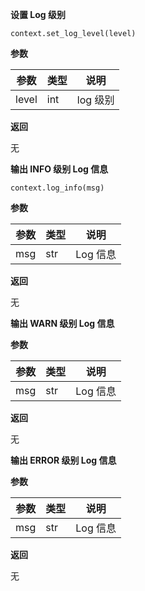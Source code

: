 **设置 Log 级别**

`context.set_log_level(level)`

**参数**

| 参数  | 类型 | 说明     |
| ----- | ---- | -------- |
| level | int  | log 级别 |

**返回**

无

**输出 INFO 级别 Log 信息**

`context.log_info(msg)`

**参数**

| 参数 | 类型 | 说明     |
| ---- | ---- | -------- |
| msg  | str  | Log 信息 |

**返回**

无

**输出 WARN 级别 Log 信息**

**参数**

| 参数 | 类型 | 说明     |
| ---- | ---- | -------- |
| msg  | str  | Log 信息 |

**返回**

无

**输出 ERROR 级别 Log 信息**

**参数**

| 参数 | 类型 | 说明     |
| ---- | ---- | -------- |
| msg  | str  | Log 信息 |

**返回**

无

